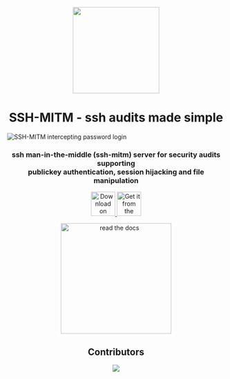 <div id="top" align="center">
<img src="https://github.com/ssh-mitm/ssh-mitm/raw/master/doc/images/ssh-mitm-logo.png" width="200"><br/>
</div>

<h1 align="center"> SSH-MITM - ssh audits made simple </h1>

<img align="center" alt="SSH-MITM intercepting password login" title="SSH-MITM" src="https://docs.ssh-mitm.at/_images/ssh-mitm-password.png#20230214" >

<h3 align="center">ssh man-in-the-middle (ssh-mitm) server for security audits supporting<br> <b>publickey authentication</b>, <b>session hijacking</b> and <b>file manipulation</b></h3>

<p align="center">
  <a href='https://flathub.org/apps/at.ssh_mitm.server'>
    <img height='56' alt='Download on Flathub' src='https://dl.flathub.org/assets/badges/flathub-badge-en.png'/>
  </a>
  <a href="https://snapcraft.io/ssh-mitm">
    <img  height='56' alt="Get it from the Snap Store" src="https://snapcraft.io/static/images/badges/en/snap-store-black.svg" />
  </a>
</p>
<p align="center">
  <a href="https://docs.ssh-mitm.at"><img src="https://read-the-docs-guidelines.readthedocs-hosted.com/_downloads/d9606423d87d78fcceae4ee2af883b12/logo-wordmark-dark.png" title="read the docs" width="256"></a>
</p>

<h2 align="center">Contributors</h2>
<p align="center">
  <a href="https://github.com/ssh-mitm/ssh-mitm/graphs/contributors">
    <img src="https://contrib.rocks/image?repo=ssh-mitm/ssh-mitm" />
  </a>
</p>
